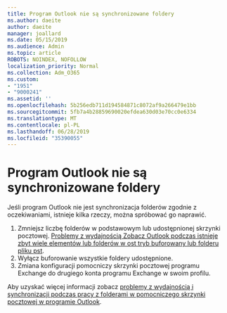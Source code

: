 ```yaml
---
title: Program Outlook nie są synchronizowane foldery
ms.author: daeite
author: daeite
manager: joallard
ms.date: 05/15/2019
ms.audience: Admin
ms.topic: article
ROBOTS: NOINDEX, NOFOLLOW
localization_priority: Normal
ms.collection: Adm_O365
ms.custom:
- "1951"
- "9000241"
ms.assetid: ''
ms.openlocfilehash: 5b256edb711d194584871c8072af9a266479e1bb
ms.sourcegitcommit: 5fb7a4b28859690020efdea630d03e70cc0e6334
ms.translationtype: MT
ms.contentlocale: pl-PL
ms.lasthandoff: 06/28/2019
ms.locfileid: "35390055"
---
```

# <a name="outlook-not-synching-folders"></a>Program Outlook nie są synchronizowane foldery

Jeśli program Outlook nie jest synchronizacja folderów zgodnie z oczekiwaniami, istnieje kilka rzeczy, można spróbować go naprawić.

1. Zmniejsz liczbę folderów w podstawowym lub udostępnionej skrzynki pocztowej. [Problemy z wydajnością Zobacz Outlook podczas istnieje zbyt wiele elementów lub folderów w ost tryb buforowany lub folderu pliku pst](https://support.microsoft.com/help/2768656).
2. Wyłącz buforowanie wszystkie foldery udostępnione.
3. Zmiana konfiguracji pomocniczy skrzynki pocztowej programu Exchange do drugiego konta programu Exchange w swoim profilu.

Aby uzyskać więcej informacji zobacz [problemy z wydajnością i synchronizacji podczas pracy z folderami w pomocniczego skrzynki pocztowej w programie Outlook](https://support.microsoft.com/help/3115602).
